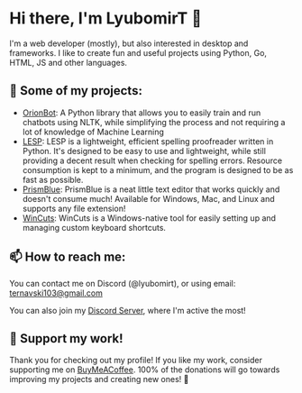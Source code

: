 

# Hi there, I'm LyubomirT 👋

I'm a web developer (mostly), but also interested in desktop and frameworks. I like to create fun and useful projects using Python, Go, HTML, JS and other languages.

## 🚀 Some of my projects:

- [OrionBot](https://github.com/LyubomirT/OrionBot): A Python library that allows you to easily train and run chatbots using NLTK, while simplifying the process and not requiring a lot of knowledge of Machine Learning
- [LESP](https://github.com/LyubomirT/lesp): LESP is a lightweight, efficient spelling proofreader written in Python. It's designed to be easy to use and lightweight, while still providing a decent result when checking for spelling errors. Resource consumption is kept to a minimum, and the program is designed to be as fast as possible.
- [PrismBlue](https://github.com/LyubomirT/prismblue): PrismBlue is a neat little text editor that works quickly and doesn't consume much! Available for Windows, Mac, and Linux and supports any file extension!
- [WinCuts](https://github.com/LyubomirT/wincuts): WinCuts is a Windows-native tool for easily setting up and managing custom keyboard shortcuts.

## 📫 How to reach me:

You can contact me on Discord (@lyubomirt), or using email: [ternavski103@gmail.com](mailto:ternavski103@gmail.com)

You can also join my [Discord Server](https://discord.gg/4pfXVGfjXT), where I'm active the most!

## 🫡 Support my work!

Thank you for checking out my profile! If you like my work, consider supporting me on [BuyMeACoffee](https://www.buymeacoffee.com/lyubomirt). 100% of the donations will go towards improving my projects and creating new ones! 🚀